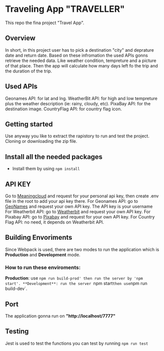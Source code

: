 # Traveling App **"TRAVELLER"**

This repo the fina project "Travel App".

## Overview

In short, in this project user has to pick a destination "city" and deprature date and return date. Based on these infromation the used APIs gonns retrieve the needed data.
Like weather condition, tempreture and a picture of that place. Then the app will calculate how many days left fo the trip and the duration of the trip.

## Used APIs
Geonames API: for lat and lng.
WeatherBit API: for high and low tempreture plus the weather description (ie: rainy, cloudy, etc).
PixaBay API: for the destination image.
CountryFlag API: for country flag icon.

## Getting started
Use anyway you like to extract the rapistory to run and test the project. Cloning or downloading the zip file.

## Install all the needed packages
- Install them by using `npm install`


## API KEY
Go to [Meaningcloud](https://www.meaningcloud.com/) and request for your personal api key, then create .env file in the root to add your api key there.
For Geonames API: go to [GeoNames](https://www.geonames.org/) and request your own API key. The API key is your username
For Weatherbit API: go to [Weatherbit](https://www.weatherbit.io/) and request your own API key.
For Pixabay API: go to [Pixabay](https://pixabay.com/api) and request for your own API key.
For Country Flag API: no need, it depends on Weatherbit API.


## Building Envoriments
Since Webpack is used, there are two modes to run the application which is **Production** and **Development** mode.

### How to run these enviroments:
**Production**: use `npm run build-prod' then run the server by 'npm start'.
**Development**: run the server `npm start` then use `npm run build-dev`.

## Port
The application gonna run on **"http://localhost/7777"**

## Testing
Jest is used to test the functions you can test by running `npm run test`



